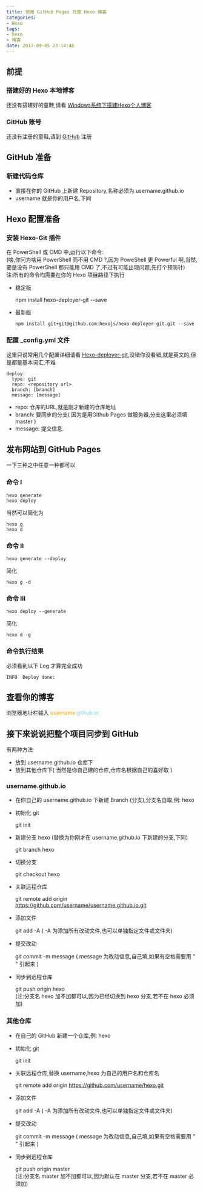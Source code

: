 ```yaml
---
title: 使用 GitHub Pages 托管 Hexo 博客
categories: 
- Hexo
tags:
- hexo
- 博客
date: 2017-09-05 23:14:48
---
```

## 前提
### 搭建好的 Hexo 本地博客
还没有搭建好的童鞋,请看 [Windows系统下搭建Hexo个人博客](/post/Windows系统下搭建Hexo个人博客/)
### GitHub 账号
还没有注册的童鞋,请到 [GitHub](https://github.com/) 注册

## GitHub 准备
### 新建代码仓库
* 直接在你的 GitHub 上新建 Repository,名称必须为 username.github.io
* username 就是你的用户名,下同 

## Hexo 配置准备
### 安装 Hexo-Git 插件
在 PowerShell 或 CMD 中,运行以下命令: <br>
(啥,你问为啥用 PowerShell 而不用 CMD ?,因为 PoweShell 更 Powerful 啊,当然,要是没有 PowerShell 那只能用 CMD 了,不过有可能出现问题,先打个预防针)<br>
注:所有的命令均需要在你的 Hexo 项目路径下执行
* 稳定版

	npm install hexo-deployer-git --save 

* 最新版

	`npm install git+git@github.com:hexojs/hexo-deployer-git.git --save`

### 配置 _config.yml 文件
这里只说常用几个配置详细请看 [Hexo-deployer-git](https://github.com/hexojs/hexo-deployer-git),没错你没看错,就是英文的,但是都是基本词汇,不难

	deploy:
	  type: git
	  repo: <repository url>
	  branch: [branch]
	  message: [message]

* repo: 仓库的URL,就是刚才新建的仓库地址<br>
* branch: 要同步的分支( 因为是用Github Pages 做服务器,分支这里必须填 master )<br>
* message: 提交信息.

## 发布网站到 GitHub Pages
一下三种之中任意一种都可以
### 命令 I

	hexo generate
	hexo deploy

当然可以简化为

	hexo g
	hexo d

### 命令 II

	hexo generate --deploy
简化

	hexo g -d

### 命令 III

	hexo deploy --generate

简化

	hexo d -g

### 命令执行结果
必须看到以下 Log 才算完全成功

	INFO  Deploy done:

## 查看你的博客
浏览器地址栏输入 <font color=orange>username</font><font color=skyblue>.github.io</font> 
## 接下来说说把整个项目同步到 GitHub
有两种方法
* 放到 username.github.io 仓库下
* 放到其他仓库下( 当然是你自己建的仓库,仓库名根据自己的喜好取 )
### username.github.io
* 在你自己的 username.github.io 下新建 Branch (分支),分支名自取,例: hexo
* 初始化 git

	git init

* 新建分支 hexo (替换为你刚才在 username.github.io 下新建的分支,下同)

	git branch hexo

* 切换分支

	git checkout hexo

* 关联远程仓库

	git remote add origin https://github.com/username/username.github.io.git

* 添加文件

	git add -A
	( -A 为添加所有改动文件,也可以单独指定文件或文件夹)

* 提交改动

	git commit -m message
	( message 为改动信息,自己填,如果有空格需要用 " " 引起来 )

* 同步到远程仓库

	git push origin hexo  
	(注:分支名 hexo 加不加都可以,因为已经切换到 hexo 分支,若不在 hexo 必须加)

### 其他仓库
* 在自己的 GitHub 新建一个仓库,例: hexo
* 初始化 git

	git init

* 关联远程仓库,替换 username,hexo 为自己的用户名和仓库名

	git remote add origin https://github.com/username/hexo.git

* 添加文件

	git add -A
	( -A 为添加所有改动文件,也可以单独指定文件或文件夹)

* 提交改动

	git commit -m message
	( message 为改动信息,自己填,如果有空格需要用 " " 引起来 )

* 同步到远程仓库

	git push origin master  
	(注:分支名 master 加不加都可以,因为默认在 master 分支,若不在 master 必须加)